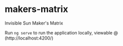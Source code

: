# makers-matrix
Invisible Sun Maker's Matrix

Run `ng serve` to run the application locally, viewable @ (http://localhost:4200/)
